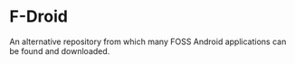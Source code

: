 [Title]: # (F-Droid)
[Difficulty]: # (Beginner)
[Order]: # (38)

# F-Droid

An alternative repository from which many FOSS Android applications can be found and downloaded.